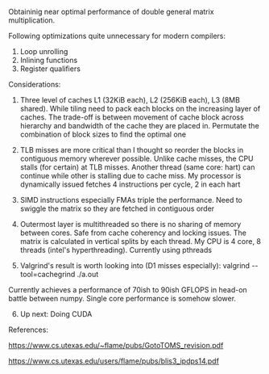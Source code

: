 Obtaininig near optimal performance of double general matrix multiplication.

Following optimizations quite unnecessary for modern compilers:
1. Loop unrolling 
2. Inlining functions
3. Register qualifiers

Considerations:
1. Three level of caches L1 (32KiB each), L2 (256KiB each), L3 (8MB shared). While tiling need to pack each blocks on the increasing layer of caches. The trade-off is between movement of cache block across hierarchy and bandwidth of the cache they are placed in. Permutate the combination of block sizes to find the optimal one

2. TLB misses are more critical than I thought so reorder the blocks in contiguous memory wherever possible. Unlike cache misses, the CPU stalls (for certain) at TLB misses. Another thread (same core: hart) can continue while other is stalling due to cache miss. My processor is dynamically issued fetches 4 instructions per cycle, 2 in each hart

3. SIMD instructions especially FMAs triple the performance. Need to swiggle the matrix so they are fetched in contiguous order

4. Outermost layer is multithreaded so there is no sharing of memory between cores. Safe from cache coherency and locking issues. The matrix is calculated in vertical splits by each thread. My CPU is 4 core, 8 threads (intel's hyperthreading). Currently using pthreads

5. Valgrind's result is worth looking into (D1 misses especially): valgrind --tool=cachegrind ./a.out

Currently achieves a performance of 70ish to 90ish GFLOPS in head-on battle between numpy. Single core performance is somehow slower.

6. Up next: Doing CUDA

References:

https://www.cs.utexas.edu/~flame/pubs/GotoTOMS_revision.pdf

https://www.cs.utexas.edu/users/flame/pubs/blis3_ipdps14.pdf


